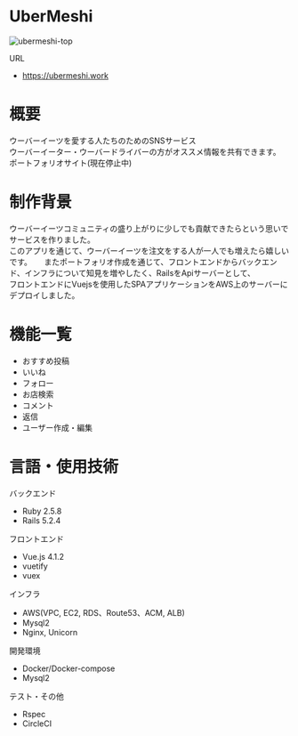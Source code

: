 # UberMeshi
![ubermeshi-top](https://user-images.githubusercontent.com/23011665/98501060-82809800-2291-11eb-9ecf-68208f766fc1.jpg)

URL
* https://ubermeshi.work

# 概要
ウーバーイーツを愛する人たちのためのSNSサービス  
ウーバーイーター・ウーバードライバーの方がオススメ情報を共有できます。 
ポートフォリオサイト(現在停止中)

# 制作背景
ウーバーイーツコミュニティの盛り上がりに少しでも貢献できたらという思いでサービスを作りました。  
このアプリを通じて、ウーバーイーツを注文をする人が一人でも増えたら嬉しいです。 　
またポートフォリオ作成を通じて、フロントエンドからバックエンド、インフラについて知見を増やしたく、RailsをApiサーバーとして、  
フロントエンドにVuejsを使用したSPAアプリケーションをAWS上のサーバーにデプロイしました。

# 機能一覧
* おすすめ投稿
* いいね
* フォロー
* お店検索
* コメント
* 返信
* ユーザー作成・編集



# 言語・使用技術
バックエンド
* Ruby 2.5.8
* Rails 5.2.4

フロントエンド
* Vue.js 4.1.2
* vuetify
* vuex

インフラ
* AWS(VPC, EC2, RDS、Route53、ACM, ALB)
* Mysql2
* Nginx, Unicorn

開発環境
* Docker/Docker-compose
* Mysql2

テスト・その他
* Rspec
* CircleCI



